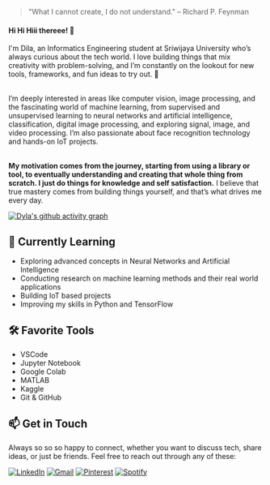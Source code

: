 > "What I cannot create, I do not understand." – Richard P. Feynman  

<h4>Hi Hi Hiii thereee! 👋</h4>  
I'm Dila, an Informatics Engineering student at Sriwijaya University who’s always curious about the tech world. I love building things that mix creativity with problem-solving, and I’m constantly on the lookout for new tools, frameworks, and fun ideas to try out. 🚀
<br><br>

I’m deeply interested in areas like computer vision, image processing, and the fascinating world of machine learning, from supervised and unsupervised learning to neural networks and artificial intelligence, classification, digital image processing, and exploring signal, image, and video processing. I’m also passionate about face recognition technology and hands-on IoT projects.
<br><br>

**My motivation comes from the journey, starting from using a library or tool, to eventually understanding and creating that whole thing from scratch. I just do things for knowledge and self satisfaction.** I believe that true mastery comes from building things yourself, and that’s what drives me every day.

[![Dyla's github activity graph](https://github-readme-activity-graph.vercel.app/graph?username=fadilahrahmadiah&theme=tokyo-night)](https://github.com/ashutosh00710/github-readme-activity-graph)

## 🌱 Currently Learning
- Exploring advanced concepts in Neural Networks and Artificial Intelligence  
- Conducting research on machine learning methods and their real world applications  
- Building IoT based projects  
- Improving my skills in Python and TensorFlow

## 🛠 Favorite Tools
- VSCode  
- Jupyter Notebook
- Google Colab
- MATLAB
- Kaggle
- Git & GitHub  


## 📫 Get in Touch
Always so so so happy to connect, whether you want to discuss tech, share ideas, or just be friends. Feel free to reach out through any of these:
<br>

[![LinkedIn](https://img.shields.io/badge/LinkedIn-0077B5?style=flat&logo=linkedin&logoColor=white)](https://id.linkedin.com/in/fadilah-rahmadiah-a11b2b292)
[![Gmail](https://img.shields.io/badge/Email-D14836?style=flat&logo=gmail&logoColor=white)](mailto:rahmadiahfadilah@gmail.com)
[![Pinterest](https://img.shields.io/badge/Pinterest-BD081C?style=flat&logo=pinterest&logoColor=white)](https://pin.it/JE3XBgxuI)
[![Spotify](https://img.shields.io/badge/Spotify-1DB954?style=flat&logo=spotify&logoColor=white)](https://open.spotify.com/user/tav7gjxjawrh5optecysw3eb1?si=emvm4H2pTI-5NwACfVLCeA)




